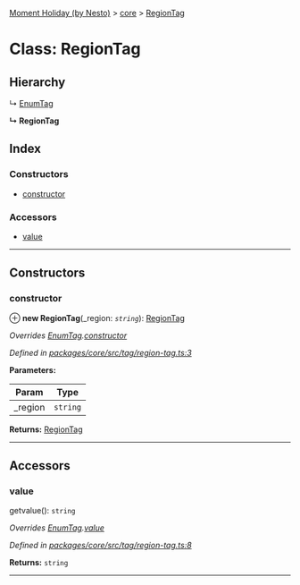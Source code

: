 [Moment Holiday (by Nesto)](../README.md) > [core](../modules/core.md) > [RegionTag](../classes/core.regiontag.md)

# Class: RegionTag

## Hierarchy

↳  [EnumTag](core.enumtag.md)

**↳ RegionTag**

## Index

### Constructors

* [constructor](core.regiontag.md#constructor)

### Accessors

* [value](core.regiontag.md#value)

---

## Constructors

<a id="constructor"></a>

###  constructor

⊕ **new RegionTag**(_region: *`string`*): [RegionTag](core.regiontag.md)

*Overrides [EnumTag](core.enumtag.md).[constructor](core.enumtag.md#constructor)*

*Defined in [packages/core/src/tag/region-tag.ts:3](https://github.com/nesto-software/moment-holiday/blob/72ce1a6/packages/core/src/tag/region-tag.ts#L3)*

**Parameters:**

| Param | Type |
| ------ | ------ |
| _region | `string` |

**Returns:** [RegionTag](core.regiontag.md)

___

## Accessors

<a id="value"></a>

###  value

getvalue(): `string`

*Overrides [EnumTag](core.enumtag.md).[value](core.enumtag.md#value)*

*Defined in [packages/core/src/tag/region-tag.ts:8](https://github.com/nesto-software/moment-holiday/blob/72ce1a6/packages/core/src/tag/region-tag.ts#L8)*

**Returns:** `string`

___

